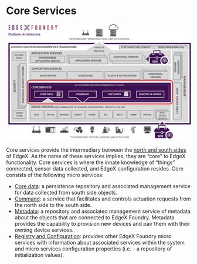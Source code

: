 # Core Services

![image](EdgeX_CoreServices.png)

Core services provide the intermediary between the [north and south sides](../../general/Definitions.md#south-and-north-side) of EdgeX.  As the name of these services implies, they are “core” to EdgeX functionality.  Core services is where the innate knowledge of “things” connected, sensor data collected, and EdgeX configuration resides.  Core consists of the following micro services:

- [Core data](./data/Ch-CoreData.md): a persistence repository and associated management service for data collected from south side objects.
- [Command](./command/Ch-Command.md): a service that facilitates and controls actuation requests from the north side to the south side.
- [Metadata](./metadata/Ch-Metadata.md): a repository and associated management service of metadata about the objects that are connected to EdgeX Foundry. Metadata provides the capability to provision new devices and pair them with their owning device services.
- [Registry and Configuration](../configuration/Ch-Configuration.md): provides other EdgeX Foundry micro services with information about associated services within the system and micro services configuration properties (i.e. - a repository of initialization values).
